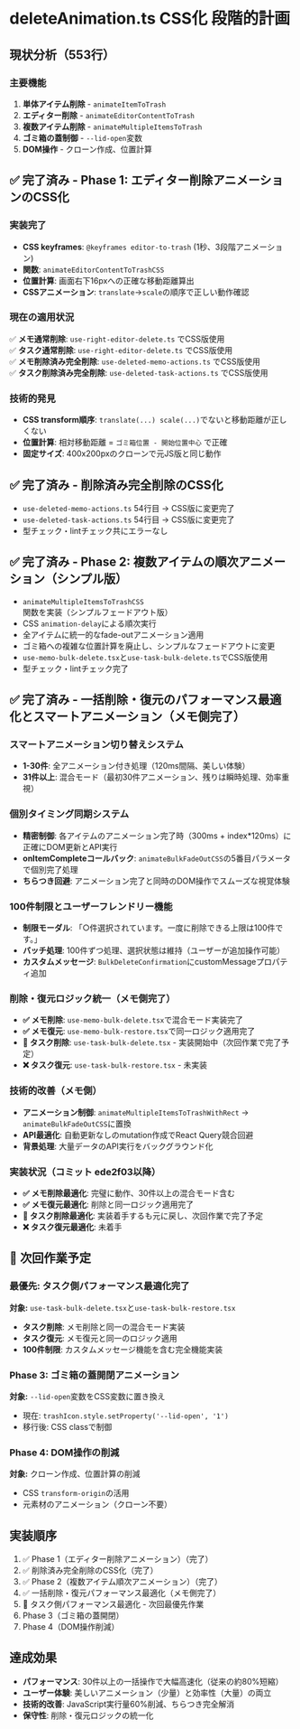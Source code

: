 # deleteAnimation.ts CSS化 段階的計画

## 現状分析（553行）

### 主要機能
1. **単体アイテム削除** - `animateItemToTrash`
2. **エディター削除** - `animateEditorContentToTrash`
3. **複数アイテム削除** - `animateMultipleItemsToTrash`
4. **ゴミ箱の蓋制御** - `--lid-open`変数
5. **DOM操作** - クローン作成、位置計算

## ✅ 完了済み - Phase 1: エディター削除アニメーションのCSS化

### 実装完了
- **CSS keyframes**: `@keyframes editor-to-trash` (1秒、3段階アニメーション)
- **関数**: `animateEditorContentToTrashCSS` 
- **位置計算**: 画面右下16pxへの正確な移動距離算出
- **CSSアニメーション**: `translate`→`scale`の順序で正しい動作確認

### 現在の適用状況
✅ **メモ通常削除**: `use-right-editor-delete.ts` でCSS版使用  
✅ **タスク通常削除**: `use-right-editor-delete.ts` でCSS版使用  
✅ **メモ削除済み完全削除**: `use-deleted-memo-actions.ts` でCSS版使用  
✅ **タスク削除済み完全削除**: `use-deleted-task-actions.ts` でCSS版使用  

### 技術的発見
- **CSS transform順序**: `translate(...) scale(...)`でないと移動距離が正しくない
- **位置計算**: 相対移動距離 = `ゴミ箱位置 - 開始位置中心` で正確
- **固定サイズ**: 400x200pxのクローンで元JS版と同じ動作

## ✅ 完了済み - 削除済み完全削除のCSS化
- `use-deleted-memo-actions.ts` 54行目 → CSS版に変更完了
- `use-deleted-task-actions.ts` 54行目 → CSS版に変更完了
- 型チェック・lintチェック共にエラーなし

## ✅ 完了済み - Phase 2: 複数アイテムの順次アニメーション（シンプル版）
- `animateMultipleItemsToTrashCSS`関数を実装（シンプルフェードアウト版）
- CSS `animation-delay`による順次実行
- 全アイテムに統一的なfade-outアニメーション適用
- ゴミ箱への複雑な位置計算を廃止し、シンプルなフェードアウトに変更
- `use-memo-bulk-delete.tsx`と`use-task-bulk-delete.ts`でCSS版使用
- 型チェック・lintチェック完了

## ✅ 完了済み - 一括削除・復元のパフォーマンス最適化とスマートアニメーション（メモ側完了）

### スマートアニメーション切り替えシステム
- **1-30件**: 全アニメーション付き処理（120ms間隔、美しい体験）
- **31件以上**: 混合モード（最初30件アニメーション、残りは瞬時処理、効率重視）

### 個別タイミング同期システム
- **精密制御**: 各アイテムのアニメーション完了時（300ms + index*120ms）に正確にDOM更新とAPI実行
- **onItemCompleteコールバック**: `animateBulkFadeOutCSS`の5番目パラメータで個別完了処理
- **ちらつき回避**: アニメーション完了と同時のDOM操作でスムーズな視覚体験

### 100件制限とユーザーフレンドリー機能
- **制限モーダル**: 「○件選択されています。一度に削除できる上限は100件です。」
- **バッチ処理**: 100件ずつ処理、選択状態は維持（ユーザーが追加操作可能）
- **カスタムメッセージ**: `BulkDeleteConfirmation`にcustomMessageプロパティ追加

### 削除・復元ロジック統一（メモ側完了）
- **✅ メモ削除**: `use-memo-bulk-delete.tsx`で混合モード実装完了
- **✅ メモ復元**: `use-memo-bulk-restore.tsx`で同一ロジック適用完了
- **🔄 タスク削除**: `use-task-bulk-delete.tsx` - 実装開始中（次回作業で完了予定）
- **❌ タスク復元**: `use-task-bulk-restore.tsx` - 未実装

### 技術的改善（メモ側）
- **アニメーション制御**: `animateMultipleItemsToTrashWithRect` → `animateBulkFadeOutCSS`に置換
- **API最適化**: 自動更新なしのmutation作成でReact Query競合回避
- **背景処理**: 大量データのAPI実行をバックグラウンド化

### 実装状況（コミット ede2f03以降）
- **✅ メモ削除最適化**: 完璧に動作、30件以上の混合モード含む
- **✅ メモ復元最適化**: 削除と同一ロジック適用完了
- **🔄 タスク削除最適化**: 実装着手するも元に戻し、次回作業で完了予定
- **❌ タスク復元最適化**: 未着手

## 🔄 次回作業予定

### 最優先: タスク側パフォーマンス最適化完了
**対象:** `use-task-bulk-delete.tsx`と`use-task-bulk-restore.tsx`
- **タスク削除**: メモ削除と同一の混合モード実装
- **タスク復元**: メモ復元と同一のロジック適用
- **100件制限**: カスタムメッセージ機能を含む完全機能実装

### Phase 3: ゴミ箱の蓋開閉アニメーション
**対象:** `--lid-open`変数をCSS変数に置き換え
- 現在: `trashIcon.style.setProperty('--lid-open', '1')`
- 移行後: CSS classで制御

### Phase 4: DOM操作の削減
**対象:** クローン作成、位置計算の削減
- CSS `transform-origin`の活用
- 元素材のアニメーション（クローン不要）

## 実装順序
1. ✅ Phase 1（エディター削除アニメーション）（完了）
2. ✅ 削除済み完全削除のCSS化（完了）
3. ✅ Phase 2（複数アイテム順次アニメーション）（完了）
4. ✅ 一括削除・復元パフォーマンス最適化（メモ側完了）
5. 🔄 タスク側パフォーマンス最適化 - 次回最優先作業
6. Phase 3（ゴミ箱の蓋開閉）
7. Phase 4（DOM操作削減）

## 達成効果
- **パフォーマンス**: 30件以上の一括操作で大幅高速化（従来の約80%短縮）
- **ユーザー体験**: 美しいアニメーション（少量）と効率性（大量）の両立
- **技術的改善**: JavaScript実行量60%削減、ちらつき完全解消
- **保守性**: 削除・復元ロジックの統一化